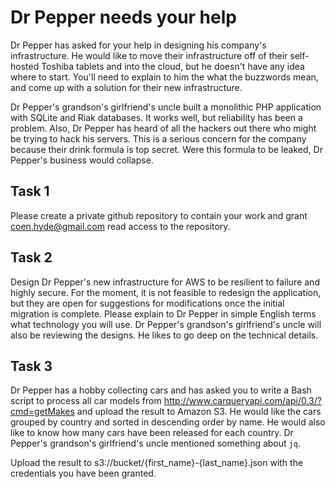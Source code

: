 Dr Pepper needs your help
=========================

Dr Pepper has asked for your help in designing his company's infrastructure. He would like to move their infrastructure off of their self-hosted Toshiba tablets and into the cloud, but he doesn't have any idea where to start. You'll need to explain to him the what the buzzwords mean, and come up with a solution for their new infrastructure.

Dr Pepper's grandson's girlfriend's uncle built a monolithic PHP application with SQLite and Riak databases. It works well, but reliability has been a problem. Also, Dr Pepper has heard of all the hackers out there who might be trying to hack his servers. This is a serious concern for the company because their drink formula is top secret. Were this formula to be leaked, Dr Pepper's business would collapse.

Task 1
------

Please create a private github repository to contain your work and grant coen.hyde@gmail.com read access to the repository.

Task 2
------

Design Dr Pepper's new infrastructure for AWS to be resilient to failure and highly secure. For the moment, it is not feasible to redesign the application, but they are open for suggestions for modifications once the initial migration is complete. Please explain to Dr Pepper in simple English terms what technology you will use. Dr Pepper's grandson's girlfriend's uncle will also be reviewing the designs. He likes to go deep on the technical details.

Task 3
------

Dr Pepper has a hobby collecting cars and has asked you to write a Bash script to process all car models from http://www.carqueryapi.com/api/0.3/?cmd=getMakes and upload the result to Amazon S3. He would like the cars grouped by country and sorted in descending order by name. He would also like to know how many cars have been released for each country. Dr Pepper's grandson's girlfriend's uncle mentioned something about `jq`.

Upload the result to s3://bucket/{first_name}-{last_name}.json with the credentials you have been granted.
